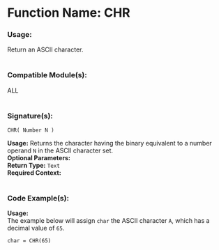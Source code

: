# Function Name: CHR

### Usage:
Return an ASCII character.
<br><br>

### Compatible Module(s):
ALL
<br><br>

### Signature(s):
```
CHR( Number N )
```
**Usage:** Returns the character having the binary equivalent to a number operand `N` in the ASCII character set.<br>
**Optional Parameters:**<br>
**Return Type:** `Text`<br>
**Required Context:**<br>
<br>

### Code Example(s):
**Usage:**<br>
The example below will assign `char` the ASCII character `A`, which has a decimal value of `65`.
```
char = CHR(65)
```